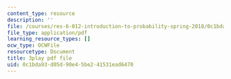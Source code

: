 ```yaml
---
content_type: resource
description: ''
file: /courses/res-6-012-introduction-to-probability-spring-2018/0c1bda93d05d90e45be241531ead6470_9QJt03983Gg.pdf
file_type: application/pdf
learning_resource_types: []
ocw_type: OCWFile
resourcetype: Document
title: 3play pdf file
uid: 0c1bda93-d05d-90e4-5be2-41531ead6470
---
```

